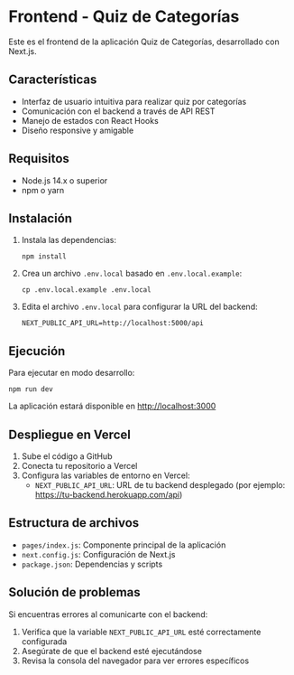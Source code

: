 # Frontend - Quiz de Categorías

Este es el frontend de la aplicación Quiz de Categorías, desarrollado con Next.js.

## Características

- Interfaz de usuario intuitiva para realizar quiz por categorías
- Comunicación con el backend a través de API REST
- Manejo de estados con React Hooks
- Diseño responsive y amigable

## Requisitos

- Node.js 14.x o superior
- npm o yarn

## Instalación

1. Instala las dependencias:
   ```
   npm install
   ```

2. Crea un archivo `.env.local` basado en `.env.local.example`:
   ```
   cp .env.local.example .env.local
   ```

3. Edita el archivo `.env.local` para configurar la URL del backend:
   ```
   NEXT_PUBLIC_API_URL=http://localhost:5000/api
   ```

## Ejecución

Para ejecutar en modo desarrollo:
```
npm run dev
```

La aplicación estará disponible en [http://localhost:3000](http://localhost:3000)

## Despliegue en Vercel

1. Sube el código a GitHub
2. Conecta tu repositorio a Vercel
3. Configura las variables de entorno en Vercel:
   - `NEXT_PUBLIC_API_URL`: URL de tu backend desplegado (por ejemplo: https://tu-backend.herokuapp.com/api)

## Estructura de archivos

- `pages/index.js`: Componente principal de la aplicación
- `next.config.js`: Configuración de Next.js
- `package.json`: Dependencias y scripts

## Solución de problemas

Si encuentras errores al comunicarte con el backend:
1. Verifica que la variable `NEXT_PUBLIC_API_URL` esté correctamente configurada
2. Asegúrate de que el backend esté ejecutándose
3. Revisa la consola del navegador para ver errores específicos
